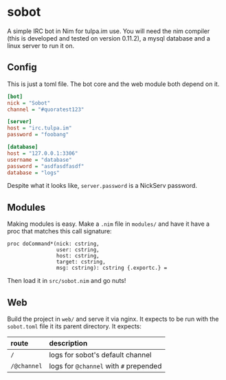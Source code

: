 sobot
=====

A simple IRC bot in Nim for tulpa.im use. You will need the nim compiler (this 
is developed and tested on version 0.11.2), a mysql database and a linux server 
to run it on.

Config
------

This is just a toml file. The bot core and the web module both depend on it.

```ini
[bot]
nick = "Sobot"
channel = "#quoratest123"

[server]
host = "irc.tulpa.im"
password = "foobang"

[database]
host = "127.0.0.1:3306"
username = "database"
password = "asdfasdfasdf"
database = "logs"
```

Despite what it looks like, `server.password` is a NickServ password.

Modules
-------

Making modules is easy. Make a `.nim` file in `modules/` and have it have 
a proc that matches this call signature:

```nimrod
proc doCommand*(nick: cstring,
                user: cstring,
                host: cstring,
                target: cstring,
                msg: cstring): cstring {.exportc.} =
```

Then load it in `src/sobot.nim` and go nuts!

Web
---

Build the project in `web/` and serve it via nginx. It expects to be run with 
the `sobot.toml` file it its parent directory. It expects:

| route       | description                            |
|:----------- |:-------------------------------------- |
| `/`         | logs for sobot's default channel       |
| `/@channel` | logs for `@channel` with `#` prepended |
